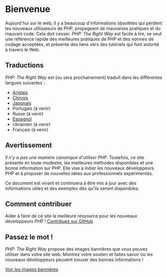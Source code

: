 # Bienvenue

Aujourd'hui sur le web, il y a beaucoup d'informations obsolètes qui perdent les nouveaux utilisateurs de PHP,
propageant de mauvaises pratiques et du mauvais code. Cela doit cesser. _PHP: The Right Way_ est facile à lire, se veut
une référence rapide des meilleures pratiques de PHP et des normes de codage acceptées, et présente des liens vers des
tutoriels qui font autorité à travers le Web.

## Traductions

_PHP: The Right Way_ est (ou sera prochainement) traduit dans les différentes langues suivantes :

* [Anglais](http://www.phptherightway.com)
* [Chinois](http://wulijun.github.com/php-the-right-way)
* [Japonais](http://ja.phptherightway.com)
* Portugais (à venir)
* Russe (à venir)
* [Espagnol](http://es.phptherightway.com)
* Ukrainien (à venir)
* Français (à venir) 

## Avertissement

_Il n'y a pas une manière canonique d'utiliser PHP_. Toutefois, ce site présente en toute modestie, les meilleures
méthodes disponibles et une bonne information sur PHP. Elle vise à initier les nouveaux développeurs PHP et à proposer
de nouvelles idées aux professionnels expérimentés.

Ce document est vivant et continuera à être mis à jour avec des informations utiles et des exemples dès qu'ils seront
disponibles.

## Comment contribuer

Aider à faire de ce site la meilleure ressource pour les nouveaux développeurs PHP ! [Contribuez sur GitHub][1]

## Passez le mot !

_PHP: The Right Way_ propose des images bannières que vous pouvez utiliser dans votre site web. Montrez votre soutien
et faites savoir où les nouveaux développeurs peuvent trouver des bonnes informations !

[Voir les images bannières][2]

[1]: https://github.com/codeguy/php-the-right-way/tree/gh-pages
[2]: /banners.html
